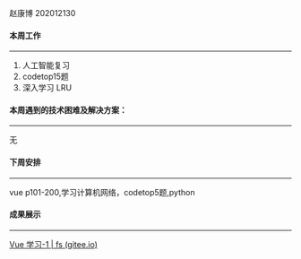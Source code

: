 赵康博 202012130

#### 本周工作

---

1. 人工智能复习
2. codetop15题
3. 深入学习 LRU

#### 本周遇到的技术困难及解决方案： 

---

无

#### 下周安排

---

vue p101-200,学习计算机网络，codetop5题,python

#### 成果展示

---

[Vue 学习-1 | fs (gitee.io)](http://fs12130.gitee.io/fs12130/2022/05/08/Vue-学习-1/)